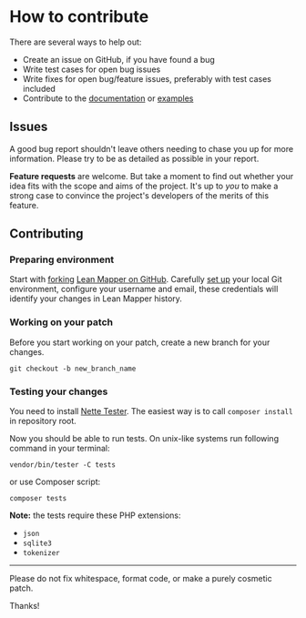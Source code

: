# How to contribute

There are several ways to help out:

* Create an issue on GitHub, if you have found a bug
* Write test cases for open bug issues
* Write fixes for open bug/feature issues, preferably with test cases included
* Contribute to the [documentation](https://github.com/LeanMapper/LeanMapper.github.io) or [examples](https://github.com/LeanMapper/examples)


## Issues

A good bug report shouldn't leave others needing to chase you up for more
information. Please try to be as detailed as possible in your report.

**Feature requests** are welcome. But take a moment to find out whether your idea
fits with the scope and aims of the project. It's up to *you* to make a strong
case to convince the project's developers of the merits of this feature.


## Contributing

### Preparing environment

Start with [forking](https://help.github.com/articles/fork-a-repo) [Lean Mapper on GitHub](https://github.com/Tharos/LeanMapper).
Carefully [set up](https://help.github.com/articles/set-up-git) your local Git environment, configure your username and email, these credentials will identify your changes in Lean Mapper history.


### Working on your patch

Before you start working on your patch, create a new branch for your changes.

```
git checkout -b new_branch_name
```


### Testing your changes

You need to install [Nette Tester](https://tester.nette.org/). The easiest way is to call `composer install` in repository root.

Now you should be able to run tests. On unix-like systems run following command in your terminal:

```
vendor/bin/tester -C tests
```

or use Composer script:

```
composer tests
```

**Note:** the tests require these PHP extensions:

* `json`
* `sqlite3`
* `tokenizer`

----

Please do not fix whitespace, format code, or make a purely cosmetic patch.

Thanks!
